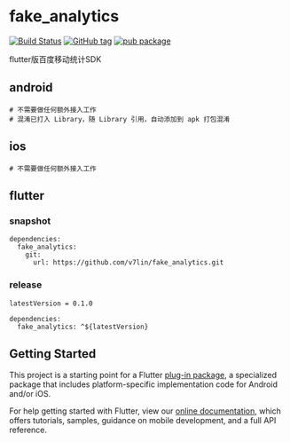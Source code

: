 # fake_analytics

[![Build Status](https://cloud.drone.io/api/badges/v7lin/fake_analytics/status.svg)](https://cloud.drone.io/v7lin/fake_analytics)
[![GitHub tag](https://img.shields.io/github/tag/v7lin/fake_analytics.svg)](https://github.com/v7lin/fake_analytics/releases)
[![pub package](https://img.shields.io/pub/v/fake_analytics.svg)](https://pub.dartlang.org/packages/fake_analytics)

flutter版百度移动统计SDK

## android

````
# 不需要做任何额外接入工作
# 混淆已打入 Library，随 Library 引用，自动添加到 apk 打包混淆
````

## ios

````
# 不需要做任何额外接入工作
````

## flutter

### snapshot
````
dependencies:
  fake_analytics:
    git:
      url: https://github.com/v7lin/fake_analytics.git
````

### release
````
latestVersion = 0.1.0
````

````
dependencies:
  fake_analytics: ^${latestVersion}
````

## Getting Started

This project is a starting point for a Flutter
[plug-in package](https://flutter.io/developing-packages/),
a specialized package that includes platform-specific implementation code for
Android and/or iOS.

For help getting started with Flutter, view our 
[online documentation](https://flutter.io/docs), which offers tutorials, 
samples, guidance on mobile development, and a full API reference.
